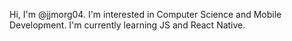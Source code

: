 Hi, I'm @jjmorg04. 
I'm interested in Computer Science and Mobile Development. 
I'm currently learning JS and React Native. 
